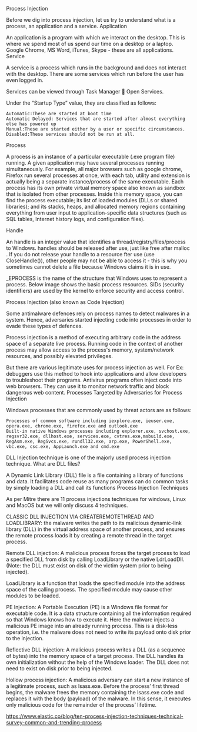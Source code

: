 Process Injection

Before we dig into process injection, let us try to understand what is a process, an application and a service.
Application

An application is a program with which we interact on the desktop. This is where we spend most of us spend our time on a desktop or a laptop. Google Chrome, MS Word, iTunes, Skype - these are all applications.
Service

A service is a process which runs in the background and does not interact with the desktop. There are some services which run before the user has even logged in.

Services can be viewed through Task Manager  Open Services.

Under the “Startup Type” value, they are classified as follows:

    Automatic:These are started at boot time
    Automatic Delayed: Services that are started after almost everything else has powered up
    Manual:These are started either by a user or specific circumstances.
    Disabled:These services should not be run at all.
    
Process

A process is an instance of a particular executable (.exe program file) running. A given application may have several processes running simultaneously. For example, all major browsers such as google chrome, Firefox run several processes at once, with each tab, utility and extension is actually being a separate instance/process of the same executable. 
Each process has its own private virtual memory space also known as sandbox that is isolated from other processes. Inside this memory space, you can find the process executable; its list of loaded modules (DLLs or shared libraries); and its stacks, heaps, and allocated memory regions containing everything from user input to application-specific data structures (such as SQL tables, Internet history logs, and configuration files).

Handle 

An handle is an integer value that identifies a thread/registry/files/process to Windows. handles should be released after use, just like free after malloc . If you do not release your handle to a resource fter use (use CloseHandle()), other people may not be able to access it - this is why you sometimes cannot delete a file because Windows claims it is in use. 

_EPROCESS is the name of the structure that Windows uses to represent a process. Below image shows the basic process resources. SIDs (security identifiers) are used by the kernel to enforce security and access control.

Process Injection (also known as Code Injection)

Some antimalware defences rely on process names to detect malwares in a system. Hence, adversaries started injecting code into processes in order to evade these types of defences.

Process injection is a method of executing arbitrary code in the address space of a separate live process. Running code in the context of another process may allow access to the process's memory, system/network resources, and possibly elevated privileges.

But there are various legitimate uses for process injection as well. For Ex: debuggers use this method to hook into applications and allow developers to troubleshoot their programs. Antivirus programs often inject code into web browsers. They can use it to monitor network traffic and block dangerous web content.
Processes Targeted by Adversaries for Process Injection

Windows processes that are commonly used by threat actors are as follows:

    Processes of common software including iexplore.exe, ieuser.exe, opera.exe, chrome.exe, firefox.exe and outlook.exe
    Built-in native Windows processes including explorer.exe, svchost.exe, regsvr32.exe, dllhost.exe, services.exe, cvtres.exe,msbuild.exe, RegAsm.exe, RegSvcs.exe, rundll32.exe, arp.exe, PowerShell.exe, vbc.exe, csc.exe, AppLaunch.exe and cmd.exe

DLL Injection technique is one of the majorly used process injection technique.
What are DLL files?

A Dynamic Link Library (DLL) file is a file containing a library of functions and data. It facilitates code reuse as many programs can do common tasks by simply loading a DLL and call its functions
Process Injection Techniques

As per Mitre there are 11 process injections techniques for windows, Linux and MacOS but we will only discuss 4 techniques.

CLASSIC DLL INJECTION VIA CREATEREMOTETHREAD AND LOADLIBRARY: the malware writes the path to its malicious dynamic-link library (DLL) in the virtual address space of another process, and ensures the remote process loads it by creating a remote thread in the target process.

Remote DLL injection: A malicious process forces the target process to load a specified DLL from disk by calling LoadLibrary or the native LdrLoadDll. (Note: the DLL must exist on disk of the victim system prior to being injected).

LoadLibrary is a function that loads the specified module into the address space of the calling process. The specified module may cause other modules to be loaded.

PE Injection: A Portable Execution (PE) is a Windows file format for executable code. It is a data structure containing all the information required so that Windows knows how to execute it. Here the malware injects a malicious PE image into an already running process. This is a disk-less operation, i.e. the malware does not need to write its payload onto disk prior to the injection.

Reflective DLL injection: A malicious process writes a DLL (as a sequence of bytes) into the memory space of a target process. The DLL handles its own initialization without the help of the Windows loader. The DLL does not need to exist on disk prior to being injected.

Hollow process injection: A malicious adversary can start a new instance of a legitimate process, such as lsass.exe. Before the process’ first thread begins, the malware frees the memory containing the lsass.exe code and replaces it with the body (payload) of the malware. In this sense, it executes only malicious code for the remainder of the process’ lifetime.





https://www.elastic.co/blog/ten-process-injection-techniques-technical-survey-common-and-trending-process